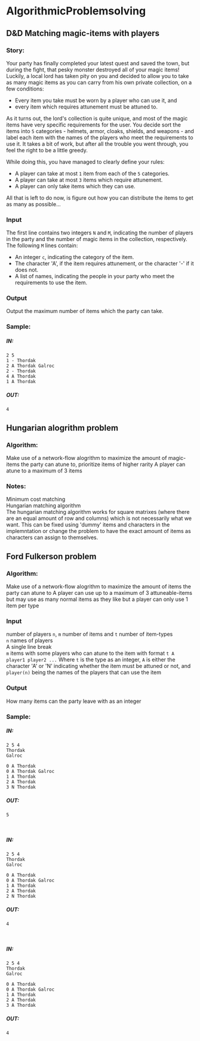 # AlgorithmicProblemsolving

## D&D Matching magic-items with players

### Story:
Your party has finally completed your latest quest and saved the town, but during the fight, that pesky monster destroyed all of your magic items!
Luckily, a local lord has taken pity on you and decided to allow you to take as many magic items as you can carry from his own private collection, on a few conditions:

- Every item you take must be worn by a player who can use it, and
- every item which requires attunement must be attuned to.

As it turns out, the lord's collection is quite unique, and most of the magic items have very specific requirements for the user.
You decide sort the items into `5` categories - helmets, armor, cloaks, shields, and weapons - and label each item with the names of the players who meet the requirements to use it.
It takes a bit of work, but after all the trouble you went through, you feel the right to be a little greedy.

While doing this, you have managed to clearly define your rules:

- A player can take at most `1` item from each of the `5` categories.
- A player can take at most `3` items which require attunement.
- A player can only take items which they can use.

All that is left to do now, is figure out how you can distribute the items to get as many as possible...

### Input
The first line contains two integers `N` and `M`, indicating the number of players in the party and the number of magic items in the collection, respectively.<br/>
The following `M` lines contain:

- An integer `c`, indicating the category of the item.
- The character 'A', if the item requires attunement, or the character '-' if it does not.
- A list of names, indicating the people in your party who meet the requirements to use the item.

### Output
Output the maximum number of items which the party can take.

### Sample:

##### IN:
```
2 5
1 - Thordak
2 A Thordak Galroc
2 - Thordak
4 A Thordak
1 A Thordak
```
##### OUT:
```
4
```


## Hungarian alogrithm problem
### Algorithm:
Make use of a network-flow alogrithm to maximize the amount of magic-items the party can atune to, prioritize items of higher rarity
A player can atune to a maximum of 3 items

### Notes:
Minimum cost matching <br/>
Hungarian matching algorithm <br/>
The hungarian matching algorithm works for square matrixes (where there are an equal amount of row and columns) which is not necessarily what we want. This can be fixed using 'dummy' items and characters in the implemntation or change the problem to have the exact amount of items as characters can assign to themselves. 

## Ford Fulkerson problem
### Algorithm:
Make use of a network-flow alogrithm to maximize the amount of items the party can atune to
A player can use up to a maximum of 3 attuneable-items but may use as many normal items as they like but a player can only use 1 item per type

### Input
number of players `n`, `m` number of items and `t` number of item-types<br/>
`n` names of players <br/>
A single line break <br/>
`m` items with some players who can atune to the item with format `t A player1 player2 ...` Where `t` is the type as an integer, `A` is either the character 'A' or 'N' indicating whether the item must be attuned or not, and `player(n)` being the names of the players that can use the item

### Output
How many items can the party leave with as an integer

### Sample:

##### IN:
```
2 5 4
Thordak
Galroc

0 A Thordak
0 A Thordak Galroc
1 A Thordak
2 A Thordak
3 N Thordak
```
##### OUT:
```
5
```
<br/>

##### IN:
```
2 5 4
Thordak
Galroc

0 A Thordak
0 A Thordak Galroc
1 A Thordak
2 A Thordak
2 N Thordak
```
##### OUT:
```
4
```
<br/>


##### IN:
```
2 5 4
Thordak
Galroc

0 A Thordak
0 A Thordak Galroc
1 A Thordak
2 A Thordak
3 A Thordak
```
##### OUT:
```
4
```
